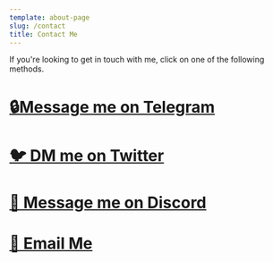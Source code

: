```yaml
---
template: about-page
slug: /contact
title: Contact Me
---
```

I﻿f you're looking to get in touch with me, click on one of the following methods. 

# [🔒Message me on Telegram](https://maxtheobald.t.me)

# [🐦 DM me on Twitter](https://twitter.com/maxtheobaldd)

# [👾 Message me on Discord](https://lookup.guru/638766360284889098)

# [📨 Email Me](mailto:maxtheobald@protonmail.com)